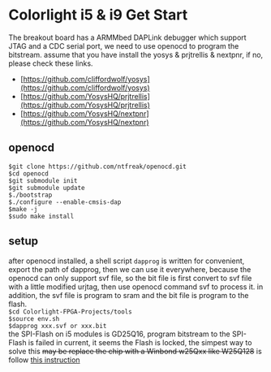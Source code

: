 # Colorlight i5 & i9 Get Start

The breakout board has a ARMMbed DAPLink debugger which support JTAG and a CDC serial port, we need to use openocd to program the bitstream.
assume that you have install the yosys & prjtrellis & nextpnr, if no, please check these links.
- [https://github.com/cliffordwolf/yosys](https://github.com/cliffordwolf/yosys)
- [https://github.com/YosysHQ/prjtrellis](https://github.com/YosysHQ/prjtrellis)
- [https://github.com/YosysHQ/nextpnr](https://github.com/YosysHQ/nextpnr)

## openocd
`$git clone https://github.com/ntfreak/openocd.git`  
`$cd openocd`  
`$git submodule init`  
`$git submodule update`  
`$./bootstrap`  
`$./configure --enable-cmsis-dap`  
`$make -j`  
`$sudo make install`  

## setup
after openocd installed, a shell script `dapprog` is written for convenient, export the path of dapprog, then we can use it everywhere, because the openocd can only support svf file, so the bit file is first convert to svf file with a little modified urjtag, then use openocd command svf to process it. in addition, the svf file is program to sram and the bit file is program to the flash.  
`$cd Colorlight-FPGA-Projects/tools`  
`$source env.sh`  
`$dapprog xxx.svf or xxx.bit`  
the SPI-Flash on i5 modules is GD25Q16, program bitstream to the SPI-Flash is failed in current, it seems the Flash is locked, the simpest way to solve this ~~may be replace the chip with a Winbond w25Qxx like W25Q128~~ is follow [this instruction](https://github.com/kazkojima/colorlight-i5-tips#spiflash)
